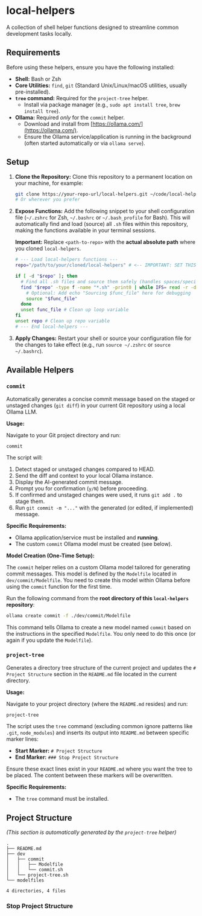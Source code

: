 # local-helpers

A collection of shell helper functions designed to streamline common development tasks locally.

## Requirements

Before using these helpers, ensure you have the following installed:

* **Shell:** Bash or Zsh
* **Core Utilities:** `find`, `git` (Standard Unix/Linux/macOS utilities, usually pre-installed).
* **`tree` command:** Required for the `project-tree` helper.
    * Install via package manager (e.g., `sudo apt install tree`, `brew install tree`).
* **Ollama:** Required *only* for the `commit` helper.
    * Download and install from [https://ollama.com/](https://ollama.com/).
    * Ensure the Ollama service/application is running in the background (often started automatically or via `ollama serve`).

## Setup

1.  **Clone the Repository:** Clone this repository to a permanent location on your machine, for example:
    ```bash
    git clone https://your-repo-url/local-helpers.git ~/code/local-helpers
    # Or wherever you prefer
    ```

2.  **Expose Functions:** Add the following snippet to your shell configuration file (`~/.zshrc` for Zsh, `~/.bashrc` or `~/.bash_profile` for Bash). This will automatically find and load (source) all `.sh` files within this repository, making the functions available in your terminal sessions.

    **Important:** Replace `<path-to-repo>` with the **actual absolute path** where you cloned `local-helpers`.

    ```bash
    # --- Load local-helpers functions ---
    repo="/path/to/your/cloned/local-helpers" # <-- IMPORTANT: SET THIS PATH!

    if [ -d "$repo" ]; then
      # Find all .sh files and source them safely (handles spaces/special chars)
      find "$repo" -type f -name "*.sh" -print0 | while IFS= read -r -d $'\0' func_file; do
        # Optional: Add echo "Sourcing $func_file" here for debugging
        source "$func_file"
      done
      unset func_file # Clean up loop variable
    fi
    unset repo # Clean up repo variable
    # --- End local-helpers ---
    ```

3.  **Apply Changes:** Restart your shell or source your configuration file for the changes to take effect (e.g., run `source ~/.zshrc` or `source ~/.bashrc`).

## Available Helpers

### `commit`

Automatically generates a concise commit message based on the staged or unstaged changes (`git diff`) in your current Git repository using a local Ollama LLM.

**Usage:**

Navigate to your Git project directory and run:

```bash
commit
```

The script will:
1.  Detect staged or unstaged changes compared to HEAD.
2.  Send the diff and context to your local Ollama instance.
3.  Display the AI-generated commit message.
4.  Prompt you for confirmation (`y/N`) before proceeding.
5.  If confirmed and unstaged changes were used, it runs `git add .` to stage them.
6.  Run `git commit -m "..."` with the generated (or edited, if implemented) message.

**Specific Requirements:**

* Ollama application/service must be installed and **running**.
* The custom `commit` Ollama model must be created (see below).

**Model Creation (One-Time Setup):**

The `commit` helper relies on a custom Ollama model tailored for generating commit messages. This model is defined by the `Modelfile` located in `dev/commit/Modelfile`. You need to create this model within Ollama before using the `commit` function for the first time.

Run the following command from the **root directory of this `local-helpers` repository**:

```bash
ollama create commit -f ./dev/commit/Modelfile
```

This command tells Ollama to create a new model named `commit` based on the instructions in the specified `Modelfile`. You only need to do this once (or again if you update the `Modelfile`).

### `project-tree`

Generates a directory tree structure of the current project and updates the `# Project Structure` section in the `README.md` file located in the current directory.

**Usage:**

Navigate to your project directory (where the `README.md` resides) and run:

```bash
project-tree
```

The script uses the `tree` command (excluding common ignore patterns like `.git`, `node_modules`) and inserts its output into `README.md` between specific marker lines:

* **Start Marker:** `# Project Structure`
* **End Marker:** `### Stop Project Structure`

Ensure these exact lines exist in your `README.md` where you want the tree to be placed. The content between these markers will be overwritten.

**Specific Requirements:**

* The `tree` command must be installed.

## Project Structure

*(This section is automatically generated by the `project-tree` helper)*

```
.
├── README.md
├── dev
│   ├── commit
│   │   ├── Modelfile
│   │   └── commit.sh
│   └── project-tree.sh
└── modelfiles

4 directories, 4 files
```
### Stop Project Structure